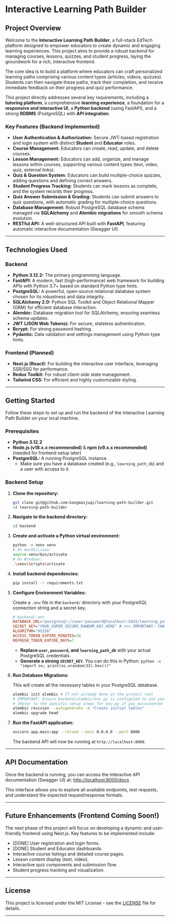 # Interactive Learning Path Builder

## Project Overview

Welcome to the **Interactive Learning Path Builder**, a full-stack EdTech platform designed to empower educators to create dynamic and engaging learning experiences. This project aims to provide a robust backend for managing courses, lessons, quizzes, and student progress, laying the groundwork for a rich, interactive frontend.

The core idea is to build a platform where educators can craft personalized learning paths comprising various content types (articles, videos, quizzes). Students can then navigate these paths, track their completion, and receive immediate feedback on their progress and quiz performance.

This project directly addresses several key requirements, including a **tutoring platform**, a comprehensive **learning experience**, a foundation for a **responsive and interactive UI**, a **Python backend** (using FastAPI), and a strong **RDBMS** (PostgreSQL) with **API integration**.

### Key Features (Backend Implemented)

* **User Authentication & Authorization:** Secure JWT-based registration and login system with distinct **Student** and **Educator** roles.
* **Course Management:** Educators can create, read, update, and delete courses.
* **Lesson Management:** Educators can add, organize, and manage lessons within courses, supporting various content types (text, video, quiz, external links).
* **Quiz & Question System:** Educators can build multiple-choice quizzes, adding questions and defining correct answers.
* **Student Progress Tracking:** Students can mark lessons as complete, and the system records their progress.
* **Quiz Answer Submission & Grading:** Students can submit answers to quiz questions, with automatic grading for multiple-choice questions.
* **Database Management:** Robust PostgreSQL database schema managed via **SQLAlchemy** and **Alembic migrations** for smooth schema evolution.
* **RESTful API:** A well-structured API built with **FastAPI**, featuring automatic interactive documentation (Swagger UI).

---

## Technologies Used

### Backend

* **Python 3.12.2:** The primary programming language.
* **FastAPI:** A modern, fast (high-performance) web framework for building APIs with Python 3.7+ based on standard Python type hints.
* **PostgreSQL:** A powerful, open-source relational database system chosen for its robustness and data integrity.
* **SQLAlchemy 2.0:** Python SQL Toolkit and Object Relational Mapper (ORM) for efficient database interaction.
* **Alembic:** Database migration tool for SQLAlchemy, ensuring seamless schema updates.
* **JWT (JSON Web Tokens):** For secure, stateless authentication.
* **Bcrypt:** For strong password hashing.
* **Pydantic:** Data validation and settings management using Python type hints.

### Frontend (Planned)

* **Next.js (React):** For building the interactive user interface, leveraging SSR/SSG for performance.
* **Redux Toolkit:** For robust client-side state management.
* **Tailwind CSS:** For efficient and highly customizable styling.

---

## Getting Started

Follow these steps to set up and run the backend of the Interactive Learning Path Builder on your local machine.

### Prerequisites

* **Python 3.12.2**
* **Node.js (v18.x.x recommended)** & **npm (v9.x.x recommended)** (needed for frontend setup later)
* **PostgreSQL:** A running PostgreSQL instance.
    * Make sure you have a database created (e.g., `learning_path_db`) and a user with access to it.

### Backend Setup

1.  **Clone the repository:**

    ```bash
    git clone git@github.com:kangmasjuqi/learning-path-builder.git
    cd learning-path-builder
    ```

2.  **Navigate to the backend directory:**

    ```bash
    cd backend
    ```

3.  **Create and activate a Python virtual environment:**

    ```bash
    python -m venv venv
    # On macOS/Linux:
    source venv/bin/activate
    # On Windows:
    .\venv\Scripts\activate
    ```

4.  **Install backend dependencies:**

    ```bash
    pip install -r requirements.txt
    ```

5.  **Configure Environment Variables:**

    Create a `.env` file in the `backend/` directory with your PostgreSQL connection string and a secret key.

    ```ini
    # backend/.env
    DATABASE_URL="postgresql://user:password@localhost:5432/learning_path_db"
    SECRET_KEY="YOUR_SUPER_SECURE_RANDOM_KEY_HERE" # <<< IMPORTANT: CHANGE THIS!
    ALGORITHM="HS256"
    ACCESS_TOKEN_EXPIRE_MINUTES=30
    REFRESH_TOKEN_EXPIRE_DAYS=7
    ```

    * **Replace `user`, `password`, and `learning_path_db`** with your actual PostgreSQL credentials.
    * **Generate a strong `SECRET_KEY`**. You can do this in Python: `python -c "import os; print(os.urandom(32).hex())"`

6.  **Run Database Migrations:**

    This will create all the necessary tables in your PostgreSQL database.

    ```bash
    alembic init alembic # If not already done in the project root
    # IMPORTANT: Ensure backend/alembic/env.py is configured to use your .env.
    # (Refer to the specific setup steps for env.py if you encountered issues during implementation)
    alembic revision --autogenerate -m "Create initial tables"
    alembic upgrade head
    ```

7.  **Run the FastAPI application:**

    ```bash
    uvicorn app.main:app --reload --host 0.0.0.0 --port 8000
    ```

    The backend API will now be running at `http://localhost:8000`.

---

## API Documentation

Once the backend is running, you can access the interactive API documentation (Swagger UI) at:
[http://localhost:8000/docs](http://localhost:8000/docs)

This interface allows you to explore all available endpoints, test requests, and understand the expected request/response formats.

---

## Future Enhancements (Frontend Coming Soon!)

The next phase of this project will focus on developing a dynamic and user-friendly frontend using Next.js. Key features to be implemented include:

* [DONE] User registration and login forms.
* [DONE] Student and Educator dashboards.
* Interactive course listings and detailed course pages.
* Lesson content display (text, video).
* Interactive quiz components and submission flow.
* Student progress tracking and visualization.

---

## License

This project is licensed under the MIT License - see the [LICENSE](LICENSE) file for details.

---